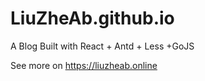 # LiuZheAb.github.io
A Blog Built with React + Antd + Less +GoJS

See more on https://liuzheab.online
